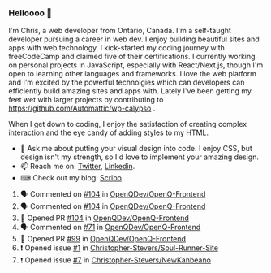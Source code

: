 ### Helloooo 👋

I'm Chris, a web developer from Ontario, Canada. I'm a self-taught developer pursuing a career in web dev. I enjoy building beautiful sites and apps with web technology.
I kick-started my coding journey with freeCodeCamp and claimed five of their certifications.  I currently working on personal projects in JavaScript, especially with React/Next.js, though I'm open to learning other languages and frameworks. I love the web platform and I'm excited by the powerful technolgies which can developers can efficiently build amazing sites and apps with. Lately I've been getting my feet wet with larger projects by contributing to https://github.com/Automattic/wp-calypso .

When I get down to coding, I enjoy the satisfaction of creating complex interaction and the eye candy of adding styles to my HTML. 

- 💬 Ask me about putting your visual design into code. I enjoy CSS, but design isn't my strength, so I'd love to implement your amazing design.
- 📫 Reach me on: [Twitter](https://twitter.com/Christo28120856), [Linkedin](https://www.linkedin.com/in/christopher-stevers-07b9a5204/).
- ⌨ Check out my blog: [Scribo](https://christopherstevers.cf).
<!--
**Christopher-Stevers/Christopher-Stevers** is a ✨ _special_ ✨ repository because its `README.md` (this file) appears on your GitHub profile.

Here are some ideas to get you started:

- 🔭 I’m currently working on ...
- 🌱 I’m currently learning ...
- 👯 I’m looking to collaborate on ...
- 🤔 I’m looking for help with ...
- 😄 Pronouns: ...
- ⚡ Fun fact: ...
-->

<!--START_SECTION:activity-->
1. 🗣 Commented on [#104](https://github.com/OpenQDev/OpenQ-Frontend/issues/104) in [OpenQDev/OpenQ-Frontend](https://github.com/OpenQDev/OpenQ-Frontend)
2. 🗣 Commented on [#104](https://github.com/OpenQDev/OpenQ-Frontend/issues/104) in [OpenQDev/OpenQ-Frontend](https://github.com/OpenQDev/OpenQ-Frontend)
3. 💪 Opened PR [#104](https://github.com/OpenQDev/OpenQ-Frontend/pull/104) in [OpenQDev/OpenQ-Frontend](https://github.com/OpenQDev/OpenQ-Frontend)
4. 🗣 Commented on [#71](https://github.com/OpenQDev/OpenQ-Frontend/issues/71) in [OpenQDev/OpenQ-Frontend](https://github.com/OpenQDev/OpenQ-Frontend)
5. 💪 Opened PR [#99](https://github.com/OpenQDev/OpenQ-Frontend/pull/99) in [OpenQDev/OpenQ-Frontend](https://github.com/OpenQDev/OpenQ-Frontend)
6. ❗️ Opened issue [#1](https://github.com/Christopher-Stevers/Soul-Runner-Site/issues/1) in [Christopher-Stevers/Soul-Runner-Site](https://github.com/Christopher-Stevers/Soul-Runner-Site)
7. ❗️ Opened issue [#7](https://github.com/Christopher-Stevers/NewKanbeano/issues/7) in [Christopher-Stevers/NewKanbeano](https://github.com/Christopher-Stevers/NewKanbeano)
<!--END_SECTION:activity-->

